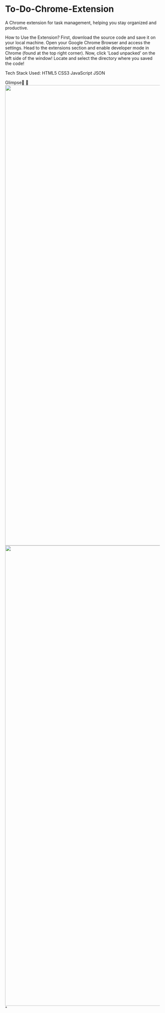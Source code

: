 # To-Do-Chrome-Extension


A Chrome extension for task management, helping you stay organized and productive.


How to Use the Extension?
First, download the source code and save it on your local machine.
Open your Google Chrome Browser and access the settings.
Head to the extensions section and enable developer mode in Chrome (found at the top right corner).
Now, click 'Load unpacked' on the left side of the window!
Locate and select the directory where you saved the code!

Tech Stack Used:
HTML5
CSS3
JavaScript
JSON

Glimpse🚀 👀
<img src="images/1.png" width='1500' align="center">
<img src="images/2.png" width='1500' align="center">
"
